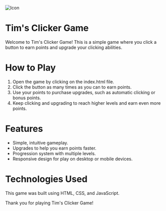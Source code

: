 ![Icon](https://user-images.githubusercontent.com/102999216/222454410-4b701146-b656-41fa-a847-302d11746d24.png)

# Tim's Clicker Game

Welcome to Tim's Clicker Game! This is a simple game where you click a button to earn points and upgrade your clicking abilities.

# How to Play

1. Open the game by clicking on the index.html file.
2. Click the button as many times as you can to earn points.
3. Use your points to purchase upgrades, such as automatic clicking or bonus points.
4. Keep clicking and upgrading to reach higher levels and earn even more points.

# Features

* Simple, intuitive gameplay.
* Upgrades to help you earn points faster.
* Progression system with multiple levels.
* Responsive design for play on desktop or mobile devices.

# Technologies Used

This game was built using HTML, CSS, and JavaScript.



Thank you for playing Tim's Clicker Game!

